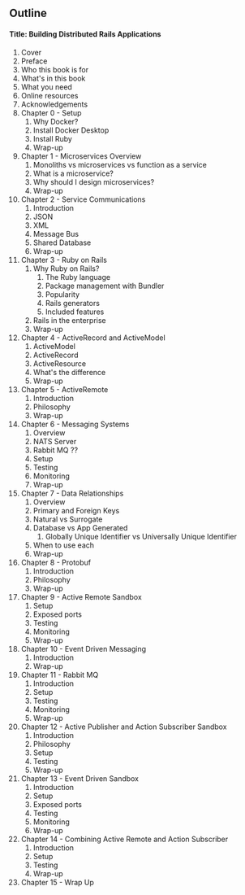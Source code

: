 ## Outline

#### Title: Building Distributed Rails Applications

1. Cover
1. Preface
1. Who this book is for
1. What's in this book
1. What you need
1. Online resources
1. Acknowledgements
1. Chapter 0 - Setup
   1. Why Docker?
   1. Install Docker Desktop
   1. Install Ruby
   1. Wrap-up
1. Chapter 1 - Microservices Overview
   1. Monoliths vs microservices vs function as a service
   1. What is a microservice?
   1. Why should I design microservices?
   1. Wrap-up
1. Chapter 2 - Service Communications
   1. Introduction
   1. JSON
   1. XML
   1. Message Bus
   1. Shared Database
   1. Wrap-up
1. Chapter 3 - Ruby on Rails
   1. Why Ruby on Rails?
      1. The Ruby language
      1. Package management with Bundler
      1. Popularity
      1. Rails generators
      1. Included features
   1. Rails in the enterprise
   1. Wrap-up
1. Chapter 4 - ActiveRecord and ActiveModel
   1. ActiveModel
   1. ActiveRecord
   1. ActiveResource
   1. What's the difference
   1. Wrap-up
1. Chapter 5 - ActiveRemote
   1. Introduction
   1. Philosophy
   1. Wrap-up
1. Chapter 6 - Messaging Systems
   1. Overview
   1. NATS Server
   1. Rabbit MQ ??
   1. Setup
   1. Testing
   1. Monitoring
   1. Wrap-up
1. Chapter 7 - Data Relationships
   1. Overview
   1. Primary and Foreign Keys
   1. Natural vs Surrogate
   1. Database vs App Generated
      1. Globally Unique Identifier vs Universally Unique Identifier
   1. When to use each
   1. Wrap-up
1. Chapter 8 - Protobuf
   1. Introduction
   1. Philosophy
   1. Wrap-up
1. Chapter 9 - Active Remote Sandbox
   1. Setup
   1. Exposed ports
   1. Testing
   1. Monitoring
   1. Wrap-up
1. Chapter 10 - Event Driven Messaging
   1. Introduction
   1. Wrap-up
1. Chapter 11 - Rabbit MQ
   1. Introduction
   1. Setup
   1. Testing
   1. Monitoring
   1. Wrap-up
1. Chapter 12 - Active Publisher and Action Subscriber Sandbox
   1. Introduction
   1. Philosophy
   1. Setup
   1. Testing
   1. Wrap-up
1. Chapter 13 - Event Driven Sandbox
   1. Introduction
   1. Setup
   1. Exposed ports
   1. Testing
   1. Monitoring
   1. Wrap-up
1. Chapter 14 - Combining Active Remote and Action Subscriber
   1. Introduction
   1. Setup
   1. Testing
   1. Wrap-up
1. Chapter 15 - Wrap Up
